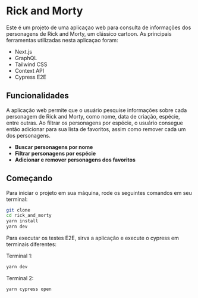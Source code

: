 # Rick and Morty

Este é um projeto de uma aplicaçao web para consulta de informações dos personagens de Rick and Morty, um clássico cartoon. As principais ferramentas utilizadas nesta aplicaçao foram: 
- Next.js
- GraphQL
- Tailwind CSS
- Context API
- Cypress E2E

## Funcionalidades

A aplicação web permite que o usuário pesquise informações sobre cada personagem de Rick and Morty, como nome, data de criação, espécie, entre outras. Ao filtrar os personagens por espécie, o usuário consegue então adicionar para sua lista de favoritos, assim como remover cada um dos personagens.

- **Buscar personagens por nome**
- **Filtrar personagens por espécie**
- **Adicionar e remover personagens dos favoritos**

## Começando

Para iniciar o projeto em sua máquina, rode os seguintes comandos em seu terminal:

```bash
git clone
cd rick_and_morty
yarn install
yarn dev
```

Para executar os testes E2E, sirva a aplicação e execute o cypress em terminais diferentes:

Terminal 1:
```bash
yarn dev
```

Terminal 2:
```bash
yarn cypress open
```

